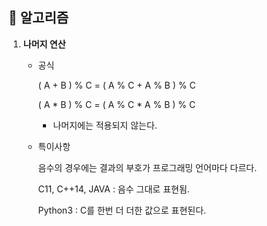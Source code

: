 ## 📒 알고리즘

1. **나머지 연산**
    - 공식

        ( A + B ) % C = ( A % C + A % B ) % C

        ( A * B ) % C = ( A % C * A % B ) % C

        - 나머지에는 적용되지 않는다.
    - 특이사항

        음수의 경우에는 결과의 부호가 프로그래밍 언어마다 다르다.

        C11, C++14, JAVA : 음수 그대로 표현됨.

        Python3 : C를 한번 더 더한 값으로 표현된다.
